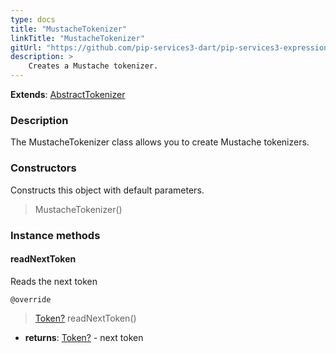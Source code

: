 ```yaml
---
type: docs
title: "MustacheTokenizer"
linkTitle: "MustacheTokenizer"
gitUrl: "https://github.com/pip-services3-dart/pip-services3-expressions-dart"
description: > 
    Creates a Mustache tokenizer.
---
```


**Extends**: [AbstractTokenizer](../../tokenizers/abstract_tokenizer)

### Description

The MustacheTokenizer class allows you to create Mustache tokenizers.

### Constructors
Constructs this object with default parameters.  

> MustacheTokenizer()

### Instance methods

#### readNextToken
Reads the next token

`@override`
> [Token?](../../tokenizers/token) readNextToken()

- **returns**: [Token?](../../tokenizers/token) - next token
